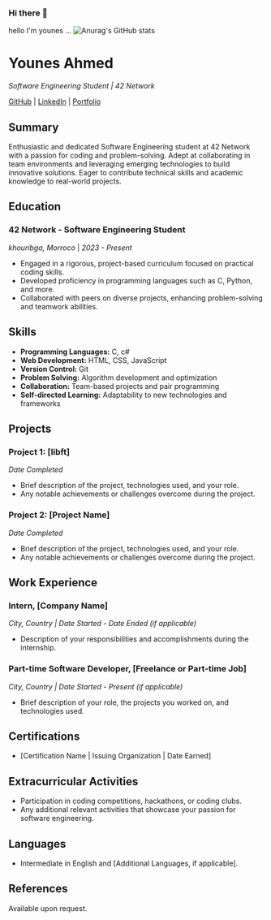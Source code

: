 ### Hi there 👋
hello I'm younes ...
![Anurag's GitHub stats](https://github-readme-stats.vercel.app/api?username=anuraghazra&theme=dark&show_icons=true)

# Younes Ahmed
*Software Engineering Student | 42 Network*

[GitHub](https://github.com/yourgithubusername) | [LinkedIn](https://www.linkedin.com/in/yourlinkedinprofile) | [Portfolio](https://yourportfolio.com)

## Summary

Enthusiastic and dedicated Software Engineering student at 42 Network with a passion for coding and problem-solving. Adept at collaborating in team environments and leveraging emerging technologies to build innovative solutions. Eager to contribute technical skills and academic knowledge to real-world projects.

## Education

### 42 Network - Software Engineering Student
*khouribga,  Morroco* | *2023 - Present*

- Engaged in a rigorous, project-based curriculum focused on practical coding skills.
- Developed proficiency in programming languages such as C, Python, and more.
- Collaborated with peers on diverse projects, enhancing problem-solving and teamwork abilities.

## Skills

- **Programming Languages:** C, c#
- **Web Development:** HTML, CSS, JavaScript
- **Version Control:** Git
- **Problem Solving:** Algorithm development and optimization
- **Collaboration:** Team-based projects and pair programming
- **Self-directed Learning:** Adaptability to new technologies and frameworks

## Projects

### Project 1: [libft]
*Date Completed*

- Brief description of the project, technologies used, and your role.
- Any notable achievements or challenges overcome during the project.

### Project 2: [Project Name]
*Date Completed*

- Brief description of the project, technologies used, and your role.
- Any notable achievements or challenges overcome during the project.

## Work Experience

### Intern, [Company Name]
*City, Country | Date Started - Date Ended (if applicable)*

- Description of your responsibilities and accomplishments during the internship.

### Part-time Software Developer, [Freelance or Part-time Job]
*City, Country | Date Started - Present (if applicable)*

- Brief description of your role, the projects you worked on, and technologies used.

## Certifications

- [Certification Name | Issuing Organization | Date Earned]

## Extracurricular Activities

- Participation in coding competitions, hackathons, or coding clubs.
- Any additional relevant activities that showcase your passion for software engineering.

## Languages

- Intermediate in English and [Additional Languages, if applicable].

## References

Available upon request.


